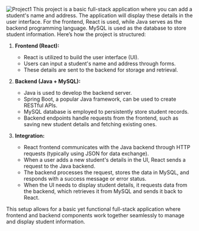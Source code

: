 ![Project1](https://github.com/user-attachments/assets/a9830ab3-6d51-4db7-b237-e05749607cbe)
This project is a basic full-stack application where you can add a student's name and address. The application will display these details in the user interface. For the frontend, React is used, while Java serves as the backend programming language. MySQL is used as the database to store student information. Here’s how the project is structured:

1. **Frontend (React):**
   - React is utilized to build the user interface (UI).
   - Users can input a student's name and address through forms.
   - These details are sent to the backend for storage and retrieval.

2. **Backend (Java + MySQL):**
   - Java is used to develop the backend server.
   - Spring Boot, a popular Java framework, can be used to create RESTful APIs.
   - MySQL database is employed to persistently store student records.
   - Backend endpoints handle requests from the frontend, such as saving new student details and fetching existing ones.

3. **Integration:**
   - React frontend communicates with the Java backend through HTTP requests (typically using JSON for data exchange).
   - When a user adds a new student's details in the UI, React sends a request to the Java backend.
   - The backend processes the request, stores the data in MySQL, and responds with a success message or error status.
   - When the UI needs to display student details, it requests data from the backend, which retrieves it from MySQL and sends it back to React.

This setup allows for a basic yet functional full-stack application where frontend and backend components work together seamlessly to manage and display student information.
